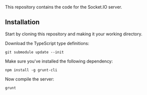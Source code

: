 This repository contains the code for the Socket.IO server.

## Installation

Start by cloning this repository and making it your working directory.

Download the TypeScript type definitions:

	git submodule update --init

Make sure you've installed the following dependency:

	npm install -g grunt-cli

Now compile the server:

	grunt
